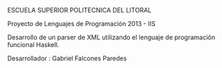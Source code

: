 ESCUELA SUPERIOR POLITECNICA DEL LITORAL

Proyecto de Lenguajes de Programación 2013 - IIS

Desarrollo de un parser de XML utilizando el lenguaje de programación funcional Haskell.

Desarrollador : Gabriel Falcones Paredes

